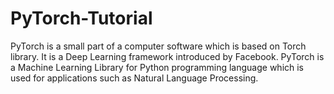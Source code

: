 # PyTorch-Tutorial
PyTorch is a small part of a computer software which is based on Torch library. It is a Deep Learning framework introduced by Facebook. PyTorch is a Machine Learning Library for Python programming language which is used for applications such as Natural Language Processing.
